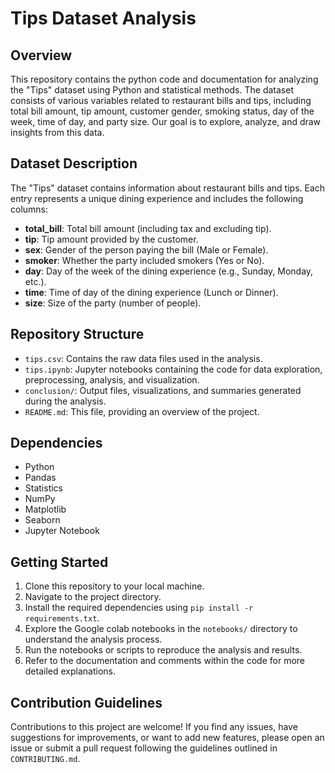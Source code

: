 # Tips Dataset Analysis

## Overview
This repository contains the python code and documentation for analyzing the "Tips" dataset using
 Python and statistical methods. The dataset consists of various variables related to restaurant bills and tips,
 including total bill amount, tip amount, customer gender, smoking status, day of the week, time of day, and party size. 
Our goal is to explore, analyze, and draw insights from this data.
## Dataset Description
The "Tips" dataset contains information about restaurant bills and tips. Each entry represents a unique 
dining experience and includes the following columns:

- **total_bill**: Total bill amount (including tax and excluding tip).
- **tip**: Tip amount provided by the customer.
- **sex**: Gender of the person paying the bill (Male or Female).
- **smoker**: Whether the party included smokers (Yes or No).
- **day**: Day of the week of the dining experience (e.g., Sunday, Monday, etc.).
- **time**: Time of day of the dining experience (Lunch or Dinner).
- **size**: Size of the party (number of people).


## Repository Structure
- `tips.csv`: Contains the raw data files used in the analysis.
- `tips.ipynb`: Jupyter notebooks containing the code for data exploration, preprocessing, analysis, and visualization.
- `conclusion/`: Output files, visualizations, and summaries generated during the analysis.
- `README.md`: This file, providing an overview of the project.

## Dependencies
- Python
- Pandas
- Statistics
- NumPy
- Matplotlib
- Seaborn
- Jupyter Notebook

## Getting Started
1. Clone this repository to your local machine.
2. Navigate to the project directory.
3. Install the required dependencies using `pip install -r requirements.txt`.
4. Explore the Google colab notebooks in the `notebooks/` directory to understand the analysis process.
5. Run the notebooks or scripts to reproduce the analysis and results.
6. Refer to the documentation and comments within the code for more detailed explanations.

## Contribution Guidelines
Contributions to this project are welcome! If you find any issues, have suggestions for improvements, 
or want to add new features, please open an issue or submit a pull request following the guidelines outlined in `CONTRIBUTING.md`.
